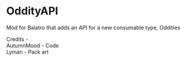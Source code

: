 # OddityAPI
Mod for Balatro that adds an API for a new consumable type, Oddities

Credits -  
AutumnMood - Code  
Lyman - Pack art  
